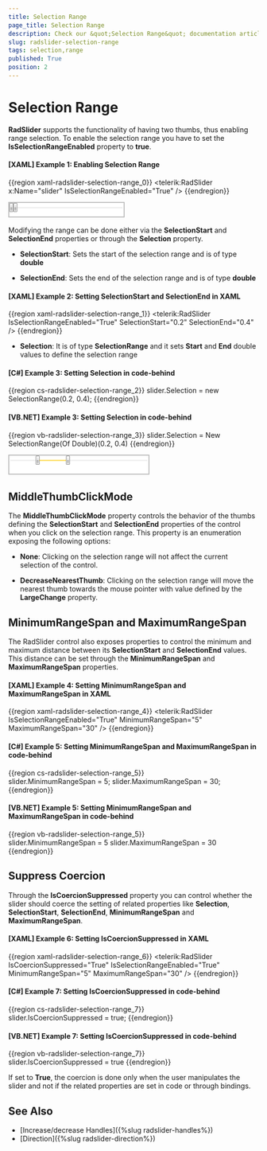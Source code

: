 ```yaml
---
title: Selection Range
page_title: Selection Range
description: Check our &quot;Selection Range&quot; documentation article for the RadSlider {{ site.framework_name }} control.
slug: radslider-selection-range
tags: selection,range
published: True
position: 2
---
```


# Selection Range

__RadSlider__ supports the functionality of having two thumbs, thus enabling range selection. To enable the selection range you have to set the __IsSelectionRangeEnabled__ property to __true__.

#### __[XAML] Example 1: Enabling Selection Range__

{{region xaml-radslider-selection-range_0}}
	<telerik:RadSlider x:Name="slider" IsSelectionRangeEnabled="True" />
{{endregion}}

![WPF RadSlider ](images/radslider_features_default_range.png)

Modifying the range can be done either via the __SelectionStart__ and __SelectionEnd__ properties or through the __Selection__ property.

* __SelectionStart__: Sets the start of the selection range and is of type __double__

* __SelectionEnd__: Sets the end of the selection range and is of type __double__

#### __[XAML] Example 2: Setting SelectionStart and SelectionEnd in XAML__

{{region xaml-radslider-selection-range_1}}
	<telerik:RadSlider IsSelectionRangeEnabled="True" SelectionStart="0.2" SelectionEnd="0.4" />
{{endregion}}

* __Selection__: It is of type __SelectionRange<double>__ and it sets __Start__ and __End__ double values to define the selection range

#### __[C#] Example 3: Setting Selection in code-behind__

{{region cs-radslider-selection-range_2}}
	slider.Selection = new SelectionRange<double>(0.2, 0.4);
{{endregion}}

#### __[VB.NET] Example 3: Setting Selection in code-behind__

{{region vb-radslider-selection-range_3}}
	slider.Selection = New SelectionRange(Of Double)(0.2, 0.4)
{{endregion}}

![WPF RadSlider ](images/radslider_features_custom_range.png)

## MiddleThumbClickMode

The __MiddleThumbClickMode__ property controls the behavior of the thumbs defining the __SelectionStart__ and __SelectionEnd__ properties of the control when you click on the selection range. This property is an enumeration exposing the following options:

* __None__: Clicking on the selection range will not affect the current selection of the control.

* __DecreaseNearestThumb__: Clicking on the selection range will move the nearest thumb towards the mouse pointer with value defined by the __LargeChange__ property.

## MinimumRangeSpan and MaximumRangeSpan

The RadSlider control also exposes properties to control the minimum and maximum distance between its **SelectionStart** and **SelectionEnd** values. This distance can be set through the **MinimumRangeSpan** and **MaximumRangeSpan** properties.

#### __[XAML] Example 4: Setting MinimumRangeSpan and MaximumRangeSpan in XAML__

{{region xaml-radslider-selection-range_4}}
	<telerik:RadSlider IsSelectionRangeEnabled="True" MinimumRangeSpan="5" MaximumRangeSpan="30" />
{{endregion}}

#### __[C#] Example 5: Setting MinimumRangeSpan and MaximumRangeSpan in code-behind__

{{region cs-radslider-selection-range_5}}            
	slider.MinimumRangeSpan = 5;
    slider.MaximumRangeSpan = 30;
{{endregion}}

#### __[VB.NET] Example 5: Setting MinimumRangeSpan and MaximumRangeSpan in code-behind__

{{region vb-radslider-selection-range_5}}	
	slider.MinimumRangeSpan = 5
    slider.MaximumRangeSpan = 30
{{endregion}}

## Suppress Coercion

Through the **IsCoercionSuppressed** property you can control whether the slider should coerce the setting of related properties like **Selection**, **SelectionStart**, **SelectionEnd**, **MinimumRangeSpan** and **MaximumRangeSpan**.

#### __[XAML] Example 6: Setting IsCoercionSuppressed in XAML__

{{region xaml-radslider-selection-range_6}}
	<telerik:RadSlider IsCoercionSuppressed="True" IsSelectionRangeEnabled="True" MinimumRangeSpan="5" MaximumRangeSpan="30" />
{{endregion}}

#### __[C#] Example 7: Setting IsCoercionSuppressed in code-behind__

{{region cs-radslider-selection-range_7}}            
	slider.IsCoercionSuppressed = true;
{{endregion}}

#### __[VB.NET] Example 7: Setting IsCoercionSuppressed in code-behind__

{{region vb-radslider-selection-range_7}}	
	slider.IsCoercionSuppressed = true
{{endregion}}

If set to **True**, the coercion is done only when the user manipulates the slider and not if the related properties are set in code or through bindings.

## See Also
* [Increase/decrease Handles]({%slug radslider-handles%})
* [Direction]({%slug radslider-direction%})
